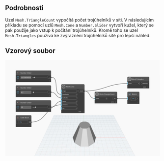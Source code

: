 ## Podrobnosti
Uzel `Mesh.TriangleCount` vypočítá počet trojúhelníků v síti. V následujícím příkladu se pomocí uzlů `Mesh.Cone` a `Number.Slider` vytvoří kužel, který se pak použije jako vstup k počítání trojúhelníků. Kromě toho se uzel `Mesh.Triangles` používá ke zvýraznění trojúhelníků sítě pro lepší náhled.

## Vzorový soubor

![Example](./Autodesk.DesignScript.Geometry.Mesh.TriangleCount_img.jpg)
